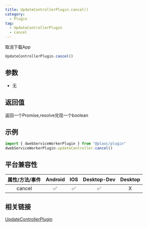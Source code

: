 ```yaml
---
title: UpdateControllerPlugin.cancel()
category:
  - Plugin
tag:
  - UpdateControllerPlugin
  - cancel
---
```


取消下载App

```js
UpdateControllerPlugin.cancel()
```

## 参数

  - 无

## 返回值

  返回一个Promise,resolve兑现一个boolean

## 示例
```js
import { dwebServiceWorkerPlugin } from "@plaoc/plugin"
dwebServiceWorkerPlugin.updateController.cancel()
```

## 平台兼容性

| 属性/方法/事件 | Android | IOS | Desktop-Dev | Desktop |
|:------------:|:-------:|:---:|:-----------:|:-------:|
| cancel        | ✅       | ✅  | ✅          | X       |

## 相关链接

[UpdateControllerPlugin](./index.md)



